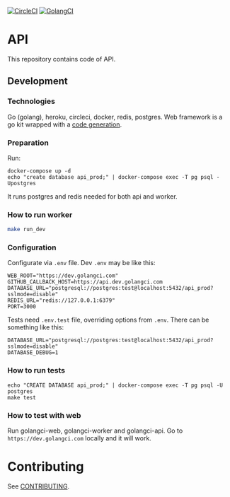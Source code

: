 [![CircleCI](https://circleci.com/gh/golangci/golangci-api.svg?style=svg)](https://circleci.com/gh/golangci/golangci-api)
[![GolangCI](https://golangci.com/badges/github.com/golangci/golangci-api.svg)](https://golangci.com)

# API
This repository contains code of API.

## Development
### Technologies
Go (golang), heroku, circleci, docker, redis, postgres.
Web framework is a go kit wrapped with a [code generation](https://github.com/golangci/golangci-api/blob/master/cmd/genservices/main.go).

### Preparation
Run:
```
docker-compose up -d
echo "create database api_prod;" | docker-compose exec -T pg psql -Upostgres
```
It runs postgres and redis needed for both api and worker.

### How to run worker
```bash
make run_dev
```

### Configuration
Configurate via `.env` file. Dev `.env` may be like this:
```
WEB_ROOT="https://dev.golangci.com"
GITHUB_CALLBACK_HOST=https://api.dev.golangci.com
DATABASE_URL="postgresql://postgres:test@localhost:5432/api_prod?sslmode=disable"
REDIS_URL="redis://127.0.0.1:6379"
PORT=3000
```

Tests need `.env.test` file, overriding options from `.env`. There can be something like this:
```
DATABASE_URL="postgresql://postgres:test@localhost:5432/api_prod?sslmode=disable"
DATABASE_DEBUG=1
```

### How to run tests
```
echo "CREATE DATABASE api_prod;" | docker-compose exec -T pg psql -U postgres
make test
```

### How to test with web
Run golangci-web, golangci-worker and golangci-api. Go to `https://dev.golangci.com` locally and it will work.

# Contributing
See [CONTRIBUTING](https://github.com/golangci/golangci-api/blob/master/CONTRIBUTING.md).
